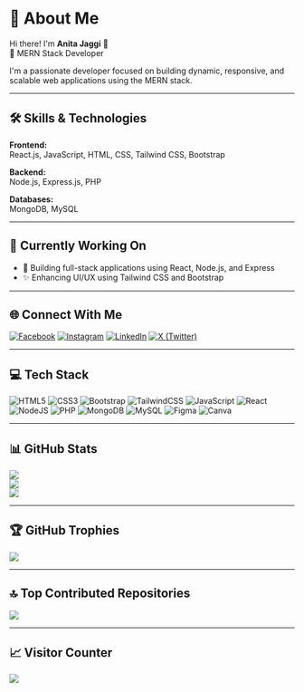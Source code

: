 # 💫 About Me

Hi there! I'm **Anita Jaggi** 👋  
🚀 MERN Stack Developer

I'm a passionate developer focused on building dynamic, responsive, and scalable web applications using the MERN stack.

---

## 🛠️ Skills & Technologies

**Frontend:**  
React.js, JavaScript, HTML, CSS, Tailwind CSS, Bootstrap  

**Backend:**  
Node.js, Express.js, PHP  

**Databases:**  
MongoDB, MySQL  

---

## 🚧 Currently Working On

- 🚀 Building full-stack applications using React, Node.js, and Express  
- ✨ Enhancing UI/UX using Tailwind CSS and Bootstrap  

---

## 🌐 Connect With Me

[![Facebook](https://img.shields.io/badge/Facebook-%231877F2.svg?logo=Facebook&logoColor=white)](https://facebook.com/@skylar02025)
[![Instagram](https://img.shields.io/badge/Instagram-%23E4405F.svg?logo=Instagram&logoColor=white)](https://instagram.com/@skylar20_25)
[![LinkedIn](https://img.shields.io/badge/LinkedIn-%230077B5.svg?logo=linkedin&logoColor=white)](https://linkedin.com/in/@anita-jaggi-20-uk04)
[![X (Twitter)](https://img.shields.io/badge/X-black.svg?logo=X&logoColor=white)](https://x.com/jaggiAnitaUk04)

---

## 💻 Tech Stack

![HTML5](https://img.shields.io/badge/html5-%23E34F26.svg?style=for-the-badge&logo=html5&logoColor=white)
![CSS3](https://img.shields.io/badge/css3-%231572B6.svg?style=for-the-badge&logo=css3&logoColor=white)
![Bootstrap](https://img.shields.io/badge/bootstrap-%238511FA.svg?style=for-the-badge&logo=bootstrap&logoColor=white)
![TailwindCSS](https://img.shields.io/badge/tailwindcss-%2338B2AC.svg?style=for-the-badge&logo=tailwind-css&logoColor=white)
![JavaScript](https://img.shields.io/badge/javascript-%23F7DF1E.svg?style=for-the-badge&logo=javascript&logoColor=black)
![React](https://img.shields.io/badge/react-%2320232a.svg?style=for-the-badge&logo=react&logoColor=%2361DAFB)
![NodeJS](https://img.shields.io/badge/node.js-6DA55F?style=for-the-badge&logo=node.js&logoColor=white)
![PHP](https://img.shields.io/badge/php-%23777BB4.svg?style=for-the-badge&logo=php&logoColor=white)
![MongoDB](https://img.shields.io/badge/MongoDB-%234ea94b.svg?style=for-the-badge&logo=mongodb&logoColor=white)
![MySQL](https://img.shields.io/badge/mysql-4479A1.svg?style=for-the-badge&logo=mysql&logoColor=white)
![Figma](https://img.shields.io/badge/figma-%23F24E1E.svg?style=for-the-badge&logo=figma&logoColor=white)
![Canva](https://img.shields.io/badge/Canva-%2300C4CC.svg?style=for-the-badge&logo=Canva&logoColor=white)

---

## 📊 GitHub Stats

![](https://github-readme-stats.vercel.app/api?username=anitajaggi&theme=default_repocard&hide_border=false&include_all_commits=true&count_private=true)  
![](https://nirzak-streak-stats.vercel.app/?user=anitajaggi&theme=default_repocard&hide_border=false)  
![](https://github-readme-stats.vercel.app/api/top-langs/?username=anitajaggi&theme=default_repocard&hide_border=false&layout=compact)

---

## 🏆 GitHub Trophies

![](https://github-profile-trophy.vercel.app/?username=anitajaggi&theme=radical&no-frame=false&no-bg=false&margin-w=4)

---

## 🔝 Top Contributed Repositories

![](https://github-contributor-stats.vercel.app/api?username=anitajaggi&limit=5&theme=default_repocard&combine_all_yearly_contributions=true)

---

## 📈 Visitor Counter

[![](https://visitcount.itsvg.in/api?id=anitajaggi&icon=0&color=0)](https://visitcount.itsvg.in)

<!-- Proudly created with GPRM ( https://gprm.itsvg.in ) -->
